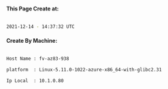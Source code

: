 
   
#### This Page Create at:

```bash

2021-12-14 - 14:37:32 UTC

```

#### Create By Machine:

```bash

Host Name : fv-az83-938

platform  : Linux-5.11.0-1022-azure-x86_64-with-glibc2.31

Ip Local  : 10.1.0.80

```

